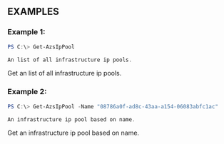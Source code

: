 ## EXAMPLES

### Example 1: 
```powershell
PS C:\> Get-AzsIpPool

An list of all infrastructure ip pools.
```

Get an list of all infrastructure ip pools.

### Example 2: 
```powershell
PS C:\> Get-AzsIpPool -Name "08786a0f-ad8c-43aa-a154-06083abfc1ac"

An infrastructure ip pool based on name.
```

Get an infrastructure ip pool based on name.

